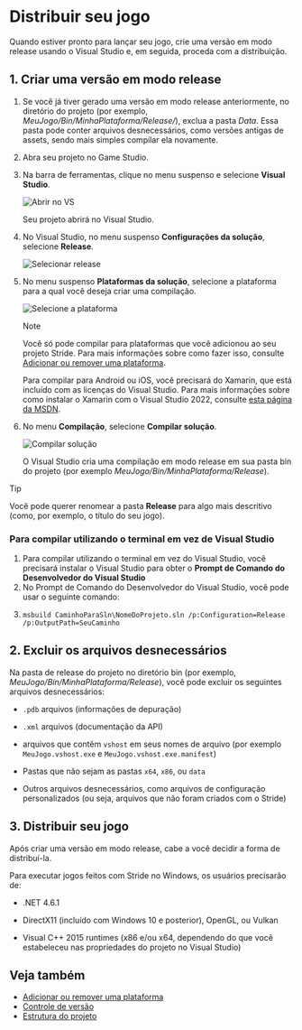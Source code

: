 # Distribuir seu jogo

Quando estiver pronto para lançar seu jogo, crie uma versão em modo release usando o Visual Studio e, em seguida, proceda com a distribuição.

## 1. Criar uma versão em modo release

1. Se você já tiver gerado uma versão em modo release anteriormente, no diretório do projeto (por exemplo, *MeuJogo/Bin/MinhaPlataforma/Release/*), exclua a pasta *Data*. Essa pasta pode conter arquivos desnecessários, como versões antigas de assets, sendo mais simples compilar ela novamente.

2. Abra seu projeto no Game Studio.

3. Na barra de ferramentas, clique no menu suspenso e selecione **Visual Studio**.

   ![Abrir no VS](media/open-in-visual-studio.png)

   Seu projeto abrirá no Visual Studio.

4. No Visual Studio, no menu suspenso **Configurações da solução**, selecione **Release**.

   ![Selecionar release](media/select-release.png)

5. No menu suspenso **Plataformas da solução**, selecione a plataforma para a qual você deseja criar uma compilação.

   ![Selecione a plataforma](media/select-platform.png)

   > [!Note]
   >
   > Você só pode compilar para plataformas que você adicionou ao seu projeto Stride. Para mais informações sobre como fazer isso, consulte [Adicionar ou remover uma plataforma](../platforms/add-or-remove-a-platform.md).
   >
   > Para compilar para Android ou iOS, você precisará do Xamarin, que está incluído com as licenças do Visual Studio. Para mais informações sobre como instalar o Xamarin com o Visual Studio 2022, consulte [esta página da MSDN](https://docs.microsoft.com/en-us/visualstudio/cross-platform/setup-and-install).

6. No menu **Compilação**, selecione **Compilar solução**.

   ![Compilar solução](media/build-solution.png)

   O Visual Studio cria uma compilação em modo release em sua pasta bin do projeto (por exemplo *MeuJogo/Bin/MinhaPlataforma/Release*).

> [!Tip]
> Você pode querer renomear a pasta **Release** para algo mais descritivo (como, por exemplo, o título do seu jogo).

### Para compilar utilizando o terminal em vez de Visual Studio

1. Para compilar utilizando o terminal em vez do Visual Studio, você precisará instalar o Visual Studio para obter o **Prompt de Comando do Desenvolvedor do Visual Studio**
2. No Prompt de Comando do Desenvolvedor do Visual Studio, você pode usar o seguinte comando:
3. 
   ```console
   msbuild CaminhoParaSln\NomeDoProjeto.sln /p:Configuration=Release /p:OutputPath=SeuCaminho
   ```

## 2. Excluir os arquivos desnecessários

Na pasta de release do projeto no diretório bin (por exemplo, *MeuJogo/Bin/MinhaPlataforma/Release*), você pode excluir os seguintes arquivos desnecessários:

* `.pdb` arquivos (informações de depuração)

* `.xml` arquivos (documentação da API)

* arquivos que contêm `vshost` em seus nomes de arquivo (por exemplo `MeuJogo.vshost.exe` e `MeuJogo.vshost.exe.manifest`)

* Pastas que não sejam as pastas `x64`, `x86`, ou `data`

* Outros arquivos desnecessários, como arquivos de configuração personalizados (ou seja, arquivos que não foram criados com o Stride)

## 3. Distribuir seu jogo

Após criar uma versão em modo release, cabe a você decidir a forma de distribuí-la.

Para executar jogos feitos com Stride no Windows, os usuários precisarão de:

* .NET 4.6.1

* DirectX11 (incluído com Windows 10 e posterior), OpenGL, ou Vulkan

* Visual C++ 2015 runtimes (x86 e/ou x64, dependendo do que você estabeleceu nas propriedades do projeto no Visual Studio)

## Veja também

* [Adicionar ou remover uma plataforma](../platforms/add-or-remove-a-platform.md)
* [Controle de versão](version-control.md)
* [Estrutura do projeto](project-structure.md)
